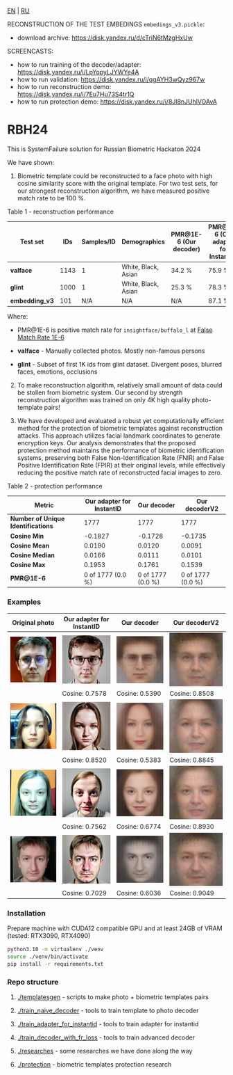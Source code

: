 [EN](./README.md) | [RU](./README.ru.md)

RECONSTRUCTION OF THE TEST EMBEDINGS `embedings_v3.pickle`:
 - download archive: https://disk.yandex.ru/d/cTriN6tMzgHxUw

SCREENCASTS:
 - how to run training of the decoder/adapter: https://disk.yandex.ru/i/LpYopyLJYWYe4A
 - how to run validation: https://disk.yandex.ru/i/qgAYH3wQyz967w
 - how to run reconstruction demo: https://disk.yandex.ru/i/7Eu7Hu73S4tr1Q
 - how to run protection demo: https://disk.yandex.ru/i/8Jl8nJUhlVOAvA

RBH24
===

This is SystemFailure solution for Russian Biometric Hackaton 2024

We have shown:

1. Biometric template could be reconstructed to a face photo with high cosine similarity score with the original template. 
For two test sets, for our strongest reconstruction algorithm, we have measured positive match rate to be 100 %.

Table 1 - reconstruction performance

| Test set         | IDs  | Samples/ID | Demographics        | PMR@1E-6 (Our decoder) | PMR@1E-6 (Our adapter for InstantID) | PMR@1E-6 (Our decoderV2) |
|------------------|------|------------|---------------------|------------------------|--------------------------------------|--------------------------|
| **valface**      | 1143 | 1          | White, Black, Asian | 34.2 %                 | 75.9 %                               | 100 %                    |
| **glint**        | 1000 | 1          | White, Black, Asian | 25.3 %                 | 78.3 %                               | 100 %                    |
| **embedding_v3** | 101  | N/A        | N/A                 | N/A                    | 87.1 %                               | 100 %                    |

Where:

 - PMR@1E-6 is positive match rate for `insightface/buffalo_l` at [False Match Rate 1E-6](./researches/README.md)

 - **valface** - Manually collected photos. Mostly non-famous persons

 - **glint** - Subset of first 1K ids from glint dataset. Divergent poses, blurred faces, emotions, occlusions

2. To make reconstruction algorithm, relatively small amount of data could be stollen from biometric system. Our second by strength reconstruction algorithm was trained on only 4K high quality photo-template pairs!

3. We have developed and evaluated a robust yet computationally efficient method for the protection of biometric
templates against reconstruction attacks. This approach utilizes facial landmark coordinates to generate encryption
keys. Our analysis demonstrates that the proposed protection method maintains the performance of biometric 
identification systems, preserving both False Non-Identification Rate (FNIR) and False Positive Identification
Rate (FPIR) at their original levels, while effectively reducing the positive match rate of reconstructed
facial images to zero.

Table 2 - protection performance

| Metric                               | Our adapter for InstantID | Our decoder       | Our decoderV2     |
|--------------------------------------|---------------------------|-------------------|-------------------|
| **Number of Unique Identifications** | 1777                      | 1777              | 1777              |
| **Cosine Min**                       | -0.1827                   | -0.1728           | -0.1735           |
| **Cosine Mean**                      | 0.0190                    | 0.0120            | 0.0091            |
| **Cosine Median**                    | 0.0166                    | 0.0111            | 0.0101            |
| **Cosine Max**                       | 0.1953                    | 0.1761            | 0.1539            |
| **PMR@1E-6**                     | 0 of 1777 (0.0 %)         | 0 of 1777 (0.0 %) | 0 of 1777 (0.0 %) |

### Examples

| Original photo               | Our adapter for InstantID                                     | Our decoder                                      | Our decoderV2                                      |
|------------------------------|---------------------------------------------------------------|--------------------------------------------------|----------------------------------------------------|
| ![](./examples/crops/ik.jpg) | ![](./examples/adapters/adapterHQ4K/ik_(cosine%200.7578).jpg) | ![](./examples/decoder/ik_(cosine%200.5390).png) | ![](./examples/decoderV2/ik_(cosine%200.8508).png) |
|                              | Cosine: 0.7578                                                | Cosine: 0.5390                                   | Cosine: 0.8508                                     |
| ![](./examples/crops/ka.jpg) | ![](./examples/adapters/adapterHQ4K/ka_(cosine%200.8520).jpg) | ![](./examples/decoder/ka_(cosine%200.5383).png) | ![](./examples/decoderV2/ka_(cosine%200.8845).png) |
|                              | Cosine: 0.8520                                                | Cosine: 0.5383                                   | Cosine: 0.8845                                     |
| ![](./examples/crops/kd.jpg) | ![](./examples/adapters/adapterHQ4K/kd_(cosine%200.7562).jpg) | ![](./examples/decoder/kd_(cosine%200.6774).png) | ![](./examples/decoderV2/kd_(cosine%200.8930).png) |
|                              | Cosine: 0.7562                                                | Cosine: 0.6774                                   | Cosine: 0.8930                                     |
| ![](./examples/crops/at.jpg) | ![](./examples/adapters/adapterHQ4K/at_(cosine%200.7029).jpg) | ![](./examples/decoder/at_(cosine%200.6036).png) | ![](./examples/decoderV2/at_(cosine%200.9049).png) | 
|                              | Cosine: 0.7029                                                | Cosine: 0.6036                                   | Cosine: 0.9049                                     |

### Installation

Prepare machine with CUDA12 compatible GPU and at least 24GB of VRAM (tested: RTX3090, RTX4090)

```bash
python3.10 -m virtualenv ./venv
source ./venv/bin/activate
pip install -r requirements.txt
```

### Repo structure

1. [./templatesgen](./templatesgen) - scripts to make photo + biometric templates pairs

2. [./train_naive_decoder](./train_naive_decoder) - tools to train template to photo decoder

3. [./train_adapter_for_instantid](./train_adapter_for_instantid) - tools to train adapter for instantid

4. [./train_decoder_with_fr_loss](./train_decoder_with_fr_loss) - tools to train advanced decoder

5. [./researches](./researches) - some researches we have done along the way

6. [./protection](./protection) - biometric templates protection research
